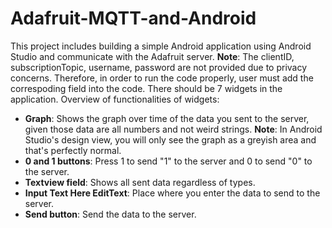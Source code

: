 # Adafruit-MQTT-and-Android
This project includes building a simple Android application using Android Studio and communicate with the Adafruit server.
<strong>Note</strong>: The clientID, subscriptionTopic, username, password are not provided due to privacy concerns. Therefore, in order to run the code properly, user must add the correspoding field into the code.
There should be 7 widgets in the application. Overview of functionalities of widgets:
<ul>
  <li><strong>Graph</strong>: Shows the graph over time of the data you sent to the server, given those data are all numbers and not weird strings. <strong>Note</strong>: In Android Studio's design view, you will only see the graph as a greyish area and that's perfectly normal.</li>
  <li><strong>0 and 1 buttons</strong>: Press 1 to send "1" to the server and 0 to send "0" to the server.</li>
  <li><strong>Textview field</strong>: Shows all sent data regardless of types.</li>
  <li><strong>Input Text Here EditText</strong>: Place where you enter the data to send to the server.</li>
  <li><strong>Send button</strong>: Send the data to the server.</li>
</ul>
